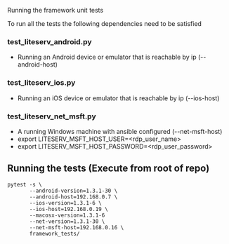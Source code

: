 Running the framework unit tests

To run all the tests the following dependencies need to be satisfied

### test_liteserv_android.py
- Running an Android device or emulator that is reachable by ip (--android-host)

### test_liteserv_ios.py
- Running an iOS device or emulator that is reachable by ip (--ios-host)

### test_liteserv_net_msft.py
- A running Windows machine with ansible configured (--net-msft-host)
- export LITESERV_MSFT_HOST_USER=<rdp_user_name>
- export LITESERV_MSFT_HOST_PASSWORD=<rdp_user_password>

## Running the tests (Execute from root of repo)
```
pytest -s \
       --android-version=1.3.1-30 \
       --android-host=192.168.0.7 \
       --ios-version=1.3.1-6 \
       --ios-host=192.168.0.19 \
       --macosx-version=1.3.1-6
       --net-version=1.3.1-30 \
       --net-msft-host=192.168.0.16 \
       framework_tests/
```
